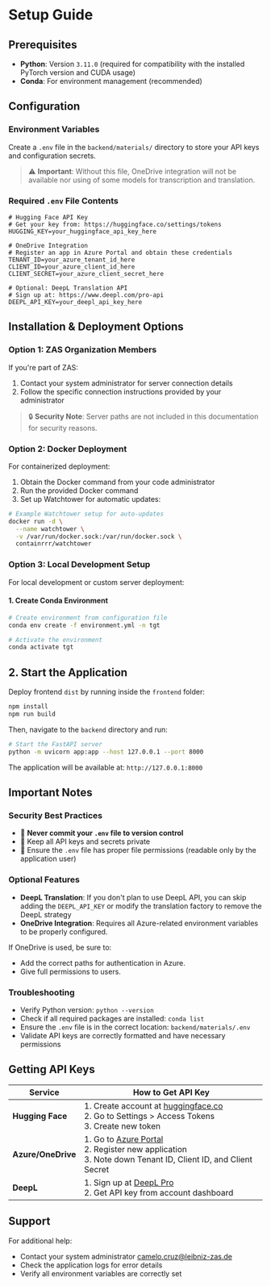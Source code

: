 # Setup Guide

## Prerequisites

- **Python**: Version `3.11.0` (required for compatibility with the installed PyTorch version and CUDA usage) 
- **Conda**: For environment management (recommended)

## Configuration

### Environment Variables

Create a `.env` file in the `backend/materials/` directory to store your API keys and configuration secrets.

> ⚠️ **Important**: Without this file, OneDrive integration will not be available nor using of some models for transcription and translation.

### Required `.env` File Contents

```env
# Hugging Face API Key
# Get your key from: https://huggingface.co/settings/tokens
HUGGING_KEY=your_huggingface_api_key_here

# OneDrive Integration
# Register an app in Azure Portal and obtain these credentials
TENANT_ID=your_azure_tenant_id_here
CLIENT_ID=your_azure_client_id_here
CLIENT_SECRET=your_azure_client_secret_here

# Optional: DeepL Translation API
# Sign up at: https://www.deepl.com/pro-api
DEEPL_API_KEY=your_deepl_api_key_here
```

## Installation & Deployment Options

### Option 1: ZAS Organization Members

If you're part of ZAS:

1. Contact your system administrator for server connection details
2. Follow the specific connection instructions provided by your administrator

> 🔒 **Security Note**: Server paths are not included in this documentation for security reasons.

### Option 2: Docker Deployment

For containerized deployment:

1. Obtain the Docker command from your code administrator
2. Run the provided Docker command
3. Set up Watchtower for automatic updates:

```bash
# Example Watchtower setup for auto-updates
docker run -d \
  --name watchtower \
  -v /var/run/docker.sock:/var/run/docker.sock \
  containrrr/watchtower
```

### Option 3: Local Development Setup

For local development or custom server deployment:

#### 1. Create Conda Environment

```bash
# Create environment from configuration file
conda env create -f environment.yml -n tgt

# Activate the environment
conda activate tgt
```

## 2. Start the Application

Deploy frontend `dist` by running inside the `frontend` folder:

```bash
npm install
npm run build
```

Then, navigate to the `backend` directory and run:

```bash
# Start the FastAPI server
python -m uvicorn app:app --host 127.0.0.1 --port 8000
```

The application will be available at: `http://127.0.0.1:8000`

## Important Notes

### Security Best Practices

- 🚫 **Never commit your `.env` file to version control**
- 🔐 Keep all API keys and secrets private
- 📁 Ensure the `.env` file has proper file permissions (readable only by the application user)

### Optional Features

- **DeepL Translation**: If you don't plan to use DeepL API, you can skip adding the `DEEPL_API_KEY` or modify the translation factory to remove the DeepL strategy
- **OneDrive Integration**: Requires all Azure-related environment variables to be properly configured.

If OneDrive is used, be sure to:
- Add the correct paths for authentication in Azure.
- Give full permissions to users.

### Troubleshooting

- Verify Python version: `python --version`
- Check if all required packages are installed: `conda list`
- Ensure the `.env` file is in the correct location: `backend/materials/.env`
- Validate API keys are correctly formatted and have necessary permissions

## Getting API Keys

| Service | How to Get API Key |
|---------|-------------------|
| **Hugging Face** | 1. Create account at [huggingface.co](https://huggingface.co)<br>2. Go to Settings > Access Tokens<br>3. Create new token |
| **Azure/OneDrive** | 1. Go to [Azure Portal](https://portal.azure.com)<br>2. Register new application<br>3. Note down Tenant ID, Client ID, and Client Secret |
| **DeepL** | 1. Sign up at [DeepL Pro](https://www.deepl.com/pro-api)<br>2. Get API key from account dashboard |

## Support

For additional help:
- Contact your system administrator camelo.cruz@leibniz-zas.de
- Check the application logs for error details
- Verify all environment variables are correctly set